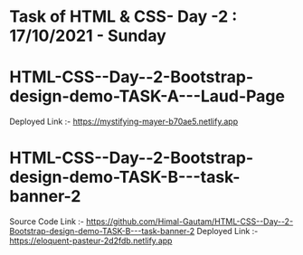 # Task of HTML & CSS- Day -2 : 17/10/2021 - Sunday 

# HTML-CSS--Day--2-Bootstrap-design-demo-TASK-A---Laud-Page
Deployed Link :- https://mystifying-mayer-b70ae5.netlify.app

# HTML-CSS--Day--2-Bootstrap-design-demo-TASK-B---task-banner-2
Source Code Link :- https://github.com/Himal-Gautam/HTML-CSS--Day--2-Bootstrap-design-demo-TASK-B---task-banner-2
Deployed Link :- https://eloquent-pasteur-2d2fdb.netlify.app
